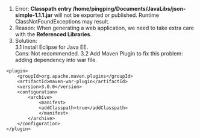 1. Error: **Classpath entry /home/pingping/Documents/JavaLibs/json-simple-1.1.1.jar** will not be exported or published. Runtime ClassNotFoundExceptions may result.   
2. Reason: When generating a web application, we need to take extra care with the **Referenced Libraries**.  
3. Solution:  
3.1 Install Eclipse for Java EE.  
Cons: Not recommended. 
3.2 Add Maven Plugin to fix this problem: adding dependency into war file.
```
<plugin>
	<groupId>org.apache.maven.plugins</groupId>
	<artifactId>maven-war-plugin</artifactId>
	<version>3.0.0</version>
	<configuration>
		<archive>
			<manifest>
			<addClasspath>true</addClasspath>
			</manifest>
		</archive>
	</configuration>
</plugin>
```

